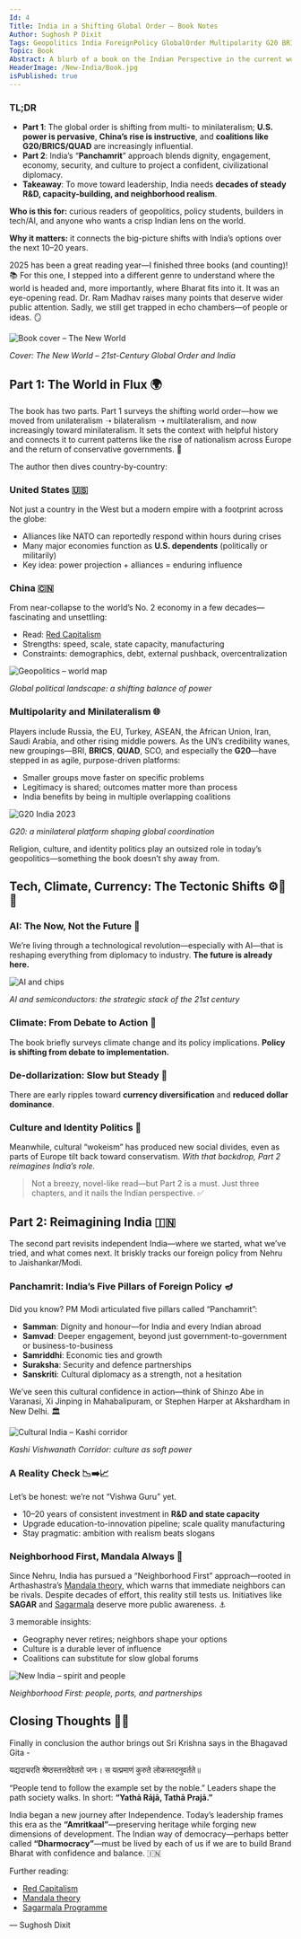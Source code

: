 ```yaml
---
Id: 4
Title: India in a Shifting Global Order — Book Notes
Author: Sughosh P Dixit
Tags: Geopolitics India ForeignPolicy GlobalOrder Multipolarity G20 BRICS QUAD AI Climate Dedollarization BookNotes
Topic: Book
Abstract: A blurb of a book on the Indian Perspective in the current world 
HeaderImage: /New-India/Book.jpg
isPublished: true
---
```


### TL;DR

- **Part 1**: The global order is shifting from multi- to minilateralism; **U.S. power is pervasive**, **China’s rise is instructive**, and **coalitions like G20/BRICS/QUAD** are increasingly influential.
- **Part 2**: India’s “**Panchamrit**” approach blends dignity, engagement, economy, security, and culture to project a confident, civilizational diplomacy.
- **Takeaway**: To move toward leadership, India needs **decades of steady R&D, capacity-building, and neighborhood realism**.

<div class="bg-indigo-50 dark:bg-indigo-900/30 border border-indigo-200 dark:border-indigo-700 rounded-md p-3 my-3 text-sm">
<p><strong>Who is this for:</strong> curious readers of geopolitics, policy students, builders in tech/AI, and anyone who wants a crisp Indian lens on the world.</p>
<p class="mt-1"><strong>Why it matters:</strong> it connects the big-picture shifts with India’s options over the next 10–20 years.</p>
</div>

2025 has been a great reading year—I finished three books (and counting)! 📚 For this one, I stepped into a different genre to understand where the world is headed and, more importantly, where Bharat fits into it. It was an eye-opening read. Dr. Ram Madhav raises many points that deserve wider public attention. Sadly, we still get trapped in echo chambers—of people or ideas. 🪞

![Book cover – The New World](/New-India/Cover.jpg)

_Cover: The New World – 21st-Century Global Order and India_

## Part 1: The World in Flux 🌍

The book has two parts. Part 1 surveys the shifting world order—how we moved from unilateralism ➝ bilateralism ➝ multilateralism, and now increasingly toward minilateralism. It sets the context with helpful history and connects it to current patterns like the rise of nationalism across Europe and the return of conservative governments. 🧭

The author then dives country-by-country:

### United States 🇺🇸
Not just a country in the West but a modern empire with a footprint across the globe:

- Alliances like NATO can reportedly respond within hours during crises
- Many major economies function as **U.S. dependents** (politically or militarily)
- Key idea: power projection + alliances = enduring influence

### China 🇨🇳
From near-collapse to the world’s No. 2 economy in a few decades—fascinating and unsettling:

- Read: [Red Capitalism](https://press.princeton.edu/books/paperback/9780691158687/red-capitalism)
- Strengths: speed, scale, state capacity, manufacturing
- Constraints: demographics, debt, external pushback, overcentralization

![Geopolitics – world map](/New-India/World-Map.png)

_Global political landscape: a shifting balance of power_

### Multipolarity and Minilateralism 🌐
Players include Russia, the EU, Turkey, ASEAN, the African Union, Iran, Saudi Arabia, and other rising middle powers. As the UN’s credibility wanes, new groupings—BRI, **BRICS**, **QUAD**, SCO, and especially the **G20**—have stepped in as agile, purpose-driven platforms:

- Smaller groups move faster on specific problems
- Legitimacy is shared; outcomes matter more than process
- India benefits by being in multiple overlapping coalitions

![G20 India 2023](/New-India/G20.jpg)

_G20: a minilateral platform shaping global coordination_

Religion, culture, and identity politics play an outsized role in today’s geopolitics—something the book doesn’t shy away from.

## Tech, Climate, Currency: The Tectonic Shifts ⚙️🌱💱

### AI: The Now, Not the Future 🤖
We’re living through a technological revolution—especially with AI—that is reshaping everything from diplomacy to industry. **The future is already here.**

![AI and chips](/New-India/OIP.webp)

_AI and semiconductors: the strategic stack of the 21st century_

### Climate: From Debate to Action 🌱
The book briefly surveys climate change and its policy implications. **Policy is shifting from debate to implementation.**

### De-dollarization: Slow but Steady 💱
There are early ripples toward **currency diversification** and **reduced dollar dominance**.

### Culture and Identity Politics 🧩
Meanwhile, cultural “wokeism” has produced new social divides, even as parts of Europe tilt back toward conservatism. _With that backdrop, Part 2 reimagines India’s role._

> Not a breezy, novel-like read—but Part 2 is a must. Just three chapters, and it nails the Indian perspective. ✅

## Part 2: Reimagining India 🇮🇳

The second part revisits independent India—where we started, what we’ve tried, and what comes next. It briskly tracks our foreign policy from Nehru to Jaishankar/Modi.

### Panchamrit: India’s Five Pillars of Foreign Policy 🪔

Did you know? PM Modi articulated five pillars called “Panchamrit”:

- **Samman**: Dignity and honour—for India and every Indian abroad
- **Samvad**: Deeper engagement, beyond just government-to-government or business-to-business
- **Samriddhi**: Economic ties and growth
- **Suraksha**: Security and defence partnerships
- **Sanskriti**: Cultural diplomacy as a strength, not a hesitation

We’ve seen this cultural confidence in action—think of Shinzo Abe in Varanasi, Xi Jinping in Mahabalipuram, or Stephen Harper at Akshardham in New Delhi. 🏛️

![Cultural India – Kashi corridor](/New-India/Kashi.webp)

_Kashi Vishwanath Corridor: culture as soft power_

### A Reality Check 📉➡️📈

Let’s be honest: we’re not “Vishwa Guru” yet.

- 10–20 years of consistent investment in **R&D and state capacity**
- Upgrade education-to-innovation pipeline; scale quality manufacturing
- Stay pragmatic: ambition with realism beats slogans

### Neighborhood First, Mandala Always 🧭

Since Nehru, India has pursued a “Neighborhood First” approach—rooted in Arthashastra’s [Mandala theory](https://en.wikipedia.org/wiki/Mandala_(political_model)), which warns that immediate neighbors can be rivals. Despite decades of effort, this reality still tests us. Initiatives like **SAGAR** and [Sagarmala](https://sagarmala.gov.in/) deserve more public awareness. ⚓

3 memorable insights:

- Geography never retires; neighbors shape your options
- Culture is a durable lever of influence
- Coalitions can substitute for slow global forums

![New India – spirit and people](/New-India/WhatsApp%20Image%202025-09-19%20at%2015.55.09_70df016a.jpg)

_Neighborhood First: people, ports, and partnerships_

## Closing Thoughts 🧠✨

Finally in conclusion the author brings out Sri Krishna says in the Bhagavad Gita - 

यद्यदाचरति श्रेष्ठस्तत्तदेवेतरो जनः।
स यत्प्रमाणं कुरुते लोकस्तदनुवर्तते॥

“People tend to follow the example set by the noble.” Leaders shape the path society walks. In short: **“Yathā Rājā, Tathā Prajā.”**

India began a new journey after Independence. Today’s leadership frames this era as the **“Amritkaal”**—preserving heritage while forging new dimensions of development. The Indian way of democracy—perhaps better called **“Dharmocracy”**—must be lived by each of us if we are to build Brand Bharat with confidence and balance. 🇮🇳

Further reading:

- [Red Capitalism](https://press.princeton.edu/books/paperback/9780691158687/red-capitalism)
- [Mandala theory](https://en.wikipedia.org/wiki/Mandala_(political_model))
- [Sagarmala Programme](https://sagarmala.gov.in/)

— Sughosh Dixit